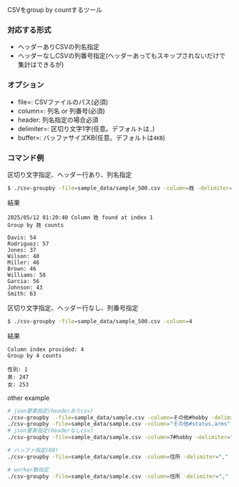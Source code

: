 CSVをgroup by countするツール

### 対応する形式
- ヘッダーありCSVの列名指定
- ヘッダーなしCSVの列番号指定(ヘッダーあってもスキップされないだけで集計はできるが)

### オプション
- file=: CSVファイルのパス(必須)
- column=: 列名 or 列番号(必須)
- header: 列名指定の場合必須
- delimiter=: 区切り文字1字(任意。デフォルトは`,`)
- buffer=: バッファサイズKB(任意。デフォルトは`4KB`)

### コマンド例
区切り文字指定、ヘッダー行あり、列名指定
```bash
$ ./csv-groupby -file=sample_data/sample_500.csv -column=姓 -delimiter="," --header
```
結果
```text
2025/05/12 01:20:40 Column 姓 found at index 1
Group by 姓 counts

Davis: 54
Rodriguez: 57
Jones: 37
Wilson: 40
Miller: 46
Brown: 46
Williams: 58
Garcia: 56
Johnson: 43
Smith: 63

```

区切り文字指定、ヘッダー行なし、列番号指定
```bash
$ ./csv-groupby -file=sample_data/sample_500.csv -column=4
```
結果
```text
Column index provided: 4
Group by 4 counts

性別: 1
男: 247
女: 253
```

other example
```bash
# json要素指定(headerありcsv)
./csv-groupby  -file=sample_data/sample.csv -column=その他#hobby -delimiter="," --header --worker=1
./csv-groupby -file=sample_data/sample.csv -column="その他#status.arms" -delimiter="," --worker=1 --header
# json要素指定(headerなしcsv)
./csv-groupby -file=sample_data/sample.csv -column=7#hobby -delimiter="," --worker=1

# バッファ指定(KB)
./csv-groupby -file=sample_data/sample.csv -column=住所 -delimiter="," --header --buffer=$((1024*10))

# worker数指定
./csv-groupby -file=sample_data/sample.csv -column=住所 -delimiter="," --header --buffer=$((1024*10)) --worker=8
```